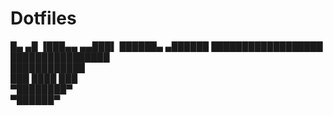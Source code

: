 # Dotfiles

█▄                ▄█
▐███▄▄        ▄▄███▌
 ██████▄    ▄██████ 
 ██████████████████ 
  ████████████████  
    ████████████    
    ███ ████ ███    
     ▀████████▀     
      ▀██████▀      
